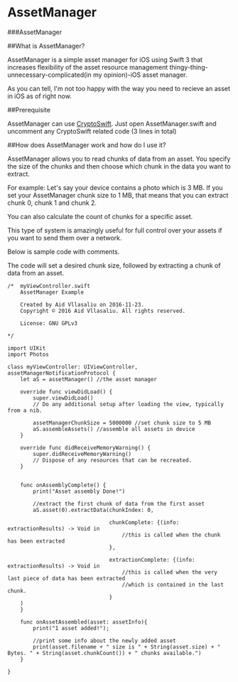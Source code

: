 # AssetManager

###AssetManager

##What is AssetManager?

AssetManager is a simple asset manager for iOS using Swift 3 that increases flexibility of the asset resource management thingy-thing-unnecessary-complicated(in my opinion)-iOS asset manager.

As you can tell, I'm not too happy with the way you need to recieve an asset in iOS as of right now.

##Prerequisite

AssetManager can use [CryptoSwift](https://github.com/krzyzanowskim/CryptoSwift).
Just open AssetManager.swift and uncomment any CryptoSwift related code (3 lines in total)

##How does AssetManager work and how do I use it?

AssetManager allows you to read chunks of data from an asset.
You specify the size of the chunks and then choose which chunk in the data you want to extract.

For example:
Let's say your device contains a photo which is 3 MB.
If you set your AssetManager chunk size to 1 MB, that means that you can extract chunk 0, chunk 1 and chunk 2.

You can also calculate the count of chunks for a specific asset.

This type of system is amazingly useful for full control over your assets if you want to send them over a network.

Below is sample code with comments.

The code will set a desired chunk size, followed by extracting a chunk of data from an asset.


    /*  myViewController.swift
        AssetManager Example
    
        Created by Aid Vllasaliu on 2016-11-23.
        Copyright © 2016 Aid Vllasaliu. All rights reserved.
    
        License: GNU GPLv3
    
    */

    import UIKit
    import Photos

    class myViewController: UIViewController, assetManagerNotificationProtocol {
        let aS = assetManager() //the asset manager
        
        override func viewDidLoad() {
            super.viewDidLoad()
            // Do any additional setup after loading the view, typically from a nib.
            
            assetManagerChunkSize = 5000000 //set chunk size to 5 MB
            aS.assembleAssets() //assemble all assets in device
        }
        
        override func didReceiveMemoryWarning() {
            super.didReceiveMemoryWarning()
            // Dispose of any resources that can be recreated.
        }
        
        
        func onAssemblyComplete() {
            print("Asset assembly Done!")
            
            //extract the first chunk of data from the first asset
            aS.asset(0).extractData(chunkIndex: 0,
                    
                                    chunkComplete: {(info: extractionResults) -> Void in
                                        //this is called when the chunk has been extracted
                                    },
                    
                                    extractionComplete: {(info: extractionResults) -> Void in
                                        //this is called when the very last piece of data has been extracted
                                        //which is contained in the last chunk.
                                    }
        )
        }
        
        func onAssetAssembled(asset: assetInfo){
            print("1 asset added!");
            
            //print some info about the newly added asset
            print(asset.filename + " size is " + String(asset.size) + " Bytes. " + String(asset.chunkCount()) + " chunks available.")
        }

    }
